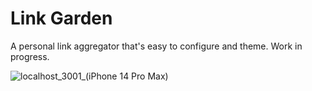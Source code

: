 # Link Garden

A personal link aggregator that's easy to configure and theme. Work in progress.

![localhost_3001_(iPhone 14 Pro Max)](https://github.com/jsartelle/link-garden/assets/20188035/d89c8874-4df8-4e1b-9a45-fed3fdd8b3e2)
